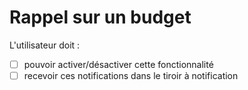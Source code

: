 # Rappel sur un budget

L'utilisateur doit : 
- [ ] pouvoir activer/désactiver cette fonctionnalité
- [ ] recevoir ces notifications dans le tiroir à notification
